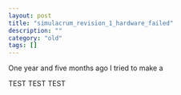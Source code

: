 ```yaml
---
layout: post
title: "simulacrum_revision_1_hardware_failed"
description: ""
category: "old"
tags: []
---
```



One year and five months ago I tried to make a 

TEST TEST TEST
